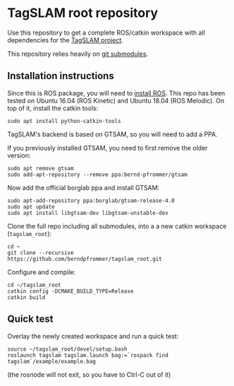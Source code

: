 # TagSLAM root repository

Use this repository to get a complete ROS/catkin workspace with all
dependencies for the [TagSLAM project](https://berndpfrommer.github.io/tagslam_web).

This repository relies heavily on [git submodules](https:www.vogella.com/tutorials/GitSubmodules/article.html).

## Installation instructions

Since this is ROS package, you will need
to [install ROS](http://wiki.ros.org/Installation/Ubuntu). This repo
has been tested on Ubuntu 16.04 (ROS Kinetic) and Ubuntu 18.04 (ROS
Melodic). On top of it, install the catkin tools:

    sudo apt install python-catkin-tools

TagSLAM's backend is based on GTSAM, so you will need to add a PPA.

If you previously installed GTSAM, you need to first remove the older version:

    sudo apt remove gtsam
    sudo add-apt-repository --remove ppa:bernd-pfrommer/gtsam

Now add the official borglab ppa and install GTSAM:

    sudo apt-add-repository ppa:borglab/gtsam-release-4.0
    sudo apt update
    sudo apt install libgtsam-dev libgtsam-unstable-dev

Clone the full repo including all submodules, into a a new catkin
workspace (``tagslam_root``):

	cd ~
    git clone --recursive https://github.com/berndpfrommer/tagslam_root.git

Configure and compile:

    cd ~/tagslam_root
    catkin config -DCMAKE_BUILD_TYPE=Release
    catkin build

## Quick test

Overlay the newly created workspace and run a quick test:

    source ~/tagslam_root/devel/setup.bash
    roslaunch tagslam tagslam.launch bag:=`rospack find tagslam`/example/example.bag

(the rosnode will not exit, so you have to Ctrl-C out of it)
